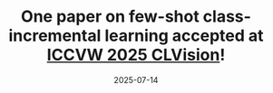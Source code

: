 ---
title: >-
    One paper on few-shot class-incremental learning accepted at <a href="https://sites.google.com/view/clvision2025" target="_blank">ICCVW 2025 CLVision</a>!
#    <a href="https://google.com" target="_blank">read more <i class="fas fa-angle-double-right"></i></a>
date: 2025-07-14
---